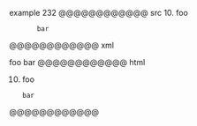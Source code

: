 example 232
@@@@@@@@@@@@ src
  10.  foo

           bar
@@@@@@@@@@@@ xml
<?xml version="1.0" encoding="UTF-8"?>
<!DOCTYPE document SYSTEM "CommonMark.dtd">
<document xmlns="http://commonmark.org/xml/1.0">
  <list type="ordered" start="10" delim="period" tight="false">
    <item>
      <paragraph>
        <text>foo</text>
      </paragraph>
      <code_block>bar
</code_block>
    </item>
  </list>
</document>
@@@@@@@@@@@@ html
<ol start="10">
<li>
<p>foo</p>
<pre><code>bar
</code></pre>
</li>
</ol>
@@@@@@@@@@@@
